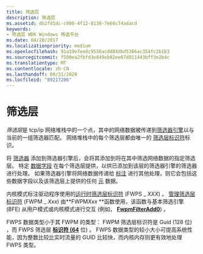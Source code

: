 ```yaml
---
title: 筛选层
description: 筛选层
ms.assetid: db2fd1dc-c080-4f12-8138-7e66c74adacd
keywords:
- 筛选层 WDK Windows 筛选平台
ms.date: 04/20/2017
ms.localizationpriority: medium
ms.openlocfilehash: 91a19e7eedc9556acdd84dbd5366ac354fc2b1b3
ms.sourcegitcommit: f500ea2fbfd3e849eb82ee67d011443bff3e2b4c
ms.translationtype: MT
ms.contentlocale: zh-CN
ms.lasthandoff: 08/31/2020
ms.locfileid: "89217286"
---
```

# <a name="filtering-layer"></a>筛选层


*筛选层*是 tcp/ip 网络堆栈中的一个点，其中的网络数据被传递到[筛选器引擎](filter-engine.md)以与当前的一组筛选器匹配。 网络堆栈中的每个筛选层都由唯一的 [筛选层标识符](https://docs.microsoft.com/windows-hardware/drivers/network/filtering-layer-identifiers)标识。

将 [筛选器](filter.md) 添加到筛选器引擎后，会将其添加到将在其中筛选网络数据的指定筛选层。 特定 [数据字段](./data-field-identifiers.md) 在每个筛选层提供，以供已添加到该层的筛选器引擎的筛选器进行处理。 如果筛选器引擎将网络数据传递给 [标注](callout.md) 进行其他处理，则它会包括这些数据字段以及该筛选层上提供的任何 [元](https://docs.microsoft.com/windows-hardware/drivers/network/metadata-fields) 数据。

内核模式标注驱动程序使用的[运行时筛选层标识符](./run-time-filtering-layer-identifiers.md) (FWPS \_ *XXX*) 。 [管理筛选层标识符](./management-filtering-layer-identifiers.md) (FWPM \_ *Xxx*) 由**FWPM<em>Xxx</em> **函数使用，该函数与基本筛选引擎 (BFE) 从用户模式或内核模式进行交互 (例如， [**FwpmFilterAdd0**](/windows/desktop/api/fwpmu/nf-fwpmu-fwpmfilteradd0)) 。

FWPS 数据类型小于其 FWPM 的类型： FWPM 筛选层标识符是 Guid (128 位) ，而 FWPS 筛选层 [**标识符 (64**](/windows-hardware/drivers/ddi/igpupvdev/ns-igpupvdev-_luid) 位) 。 FWPS 数据类型的较小大小可提高系统性能，因为整数比较比实时流量的 GUID 比较快，而内核内存则更有效地处理 FWPS 类型。

 

